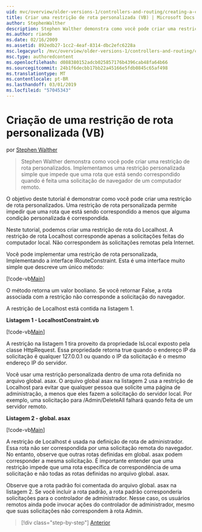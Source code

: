 ```yaml
---
uid: mvc/overview/older-versions-1/controllers-and-routing/creating-a-custom-route-constraint-vb
title: Criar uma restrição de rota personalizada (VB) | Microsoft Docs
author: StephenWalther
description: Stephen Walther demonstra como você pode criar uma restrição de rota personalizados. Implementamos um simples restrição personalizada que impede que uma rota que está sendo correspondido w...
ms.author: riande
ms.date: 02/16/2009
ms.assetid: 892edb27-1cc2-4eaf-8314-dbc2efc6228a
msc.legacyurl: /mvc/overview/older-versions-1/controllers-and-routing/creating-a-custom-route-constraint-vb
msc.type: authoredcontent
ms.openlocfilehash: d088380152adcb025857176b4396cab48fa64b66
ms.sourcegitcommit: 24b1f6decbb17bb22a45166e5fdb0845c65af498
ms.translationtype: MT
ms.contentlocale: pt-BR
ms.lasthandoff: 03/01/2019
ms.locfileid: "57045343"
---
```

<a name="creating-a-custom-route-constraint-vb"></a>Criação de uma restrição de rota personalizada (VB)
====================
por [Stephen Walther](https://github.com/StephenWalther)

> Stephen Walther demonstra como você pode criar uma restrição de rota personalizados. Implementamos uma restrição personalizada simple que impede que uma rota que está sendo correspondido quando é feita uma solicitação de navegador de um computador remoto.


O objetivo deste tutorial é demonstrar como você pode criar uma restrição de rota personalizados. Uma restrição de rota personalizada permite impedir que uma rota que está sendo correspondido a menos que alguma condição personalizada é correspondida.

Neste tutorial, podemos criar uma restrição de rota do Localhost. A restrição de rota Localhost corresponde apenas a solicitações feitas do computador local. Não correspondem às solicitações remotas pela Internet.

Você pode implementar uma restrição de rota personalizada, Implementando a interface IRouteConstraint. Esta é uma interface muito simple que descreve um único método:

[!code-vb[Main](creating-a-custom-route-constraint-vb/samples/sample1.vb)]

O método retorna um valor booliano. Se você retornar False, a rota associada com a restrição não corresponde a solicitação do navegador.

A restrição de Localhost está contida na listagem 1.

**Listagem 1 - LocalhostConstraint.vb**

[!code-vb[Main](creating-a-custom-route-constraint-vb/samples/sample2.vb)]

A restrição na listagem 1 tira proveito da propriedade IsLocal exposto pela classe HttpRequest. Essa propriedade retorna true quando o endereço IP da solicitação é qualquer 127.0.0.1 ou quando o IP da solicitação é o mesmo endereço IP do servidor.

Você usar uma restrição personalizada dentro de uma rota definida no arquivo global. asax. O arquivo global asax na listagem 2 usa a restrição de Localhost para evitar que qualquer pessoa que solicite uma página de administração, a menos que eles fazem a solicitação do servidor local. Por exemplo, uma solicitação para /Admin/DeleteAll falhará quando feita de um servidor remoto.

**Listagem 2 - global. asax**

[!code-vb[Main](creating-a-custom-route-constraint-vb/samples/sample3.vb)]

A restrição de Localhost é usada na definição de rota de administrador. Essa rota não ser correspondida por uma solicitação remota do navegador. No entanto, observe que outras rotas definidas em global. asax podem corresponder a mesma solicitação. É importante entender que uma restrição impede que uma rota específica de correspondência de uma solicitação e não todas as rotas definidas no arquivo global. asax.

Observe que a rota padrão foi comentada do arquivo global. asax na listagem 2. Se você incluir a rota padrão, a rota padrão corresponderia solicitações para o controlador de administrador. Nesse caso, os usuários remotos ainda pode invocar ações do controlador de administrador, mesmo que suas solicitações não correspondem à rota Admin.

> [!div class="step-by-step"]
> [Anterior](creating-a-route-constraint-vb.md)
